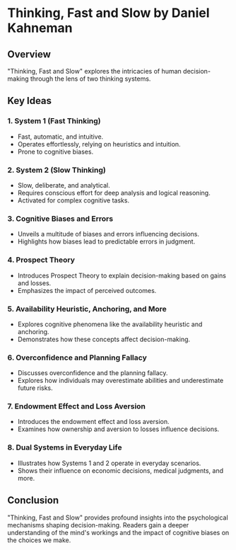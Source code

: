 # Thinking, Fast and Slow by Daniel Kahneman

## Overview
"Thinking, Fast and Slow" explores the intricacies of human decision-making through the lens of two thinking systems.

## Key Ideas

### 1. System 1 (Fast Thinking)
- Fast, automatic, and intuitive.
- Operates effortlessly, relying on heuristics and intuition.
- Prone to cognitive biases.

### 2. System 2 (Slow Thinking)
- Slow, deliberate, and analytical.
- Requires conscious effort for deep analysis and logical reasoning.
- Activated for complex cognitive tasks.

### 3. Cognitive Biases and Errors
- Unveils a multitude of biases and errors influencing decisions.
- Highlights how biases lead to predictable errors in judgment.

### 4. Prospect Theory
- Introduces Prospect Theory to explain decision-making based on gains and losses.
- Emphasizes the impact of perceived outcomes.

### 5. Availability Heuristic, Anchoring, and More
- Explores cognitive phenomena like the availability heuristic and anchoring.
- Demonstrates how these concepts affect decision-making.

### 6. Overconfidence and Planning Fallacy
- Discusses overconfidence and the planning fallacy.
- Explores how individuals may overestimate abilities and underestimate future risks.

### 7. Endowment Effect and Loss Aversion
- Introduces the endowment effect and loss aversion.
- Examines how ownership and aversion to losses influence decisions.

### 8. Dual Systems in Everyday Life
- Illustrates how Systems 1 and 2 operate in everyday scenarios.
- Shows their influence on economic decisions, medical judgments, and more.

## Conclusion
"Thinking, Fast and Slow" provides profound insights into the psychological mechanisms shaping decision-making. Readers gain a deeper understanding of the mind's workings and the impact of cognitive biases on the choices we make.
